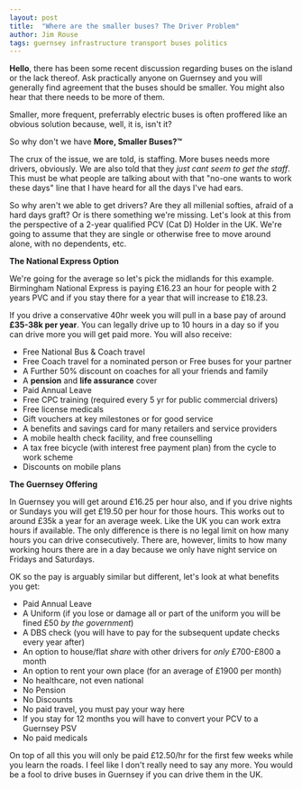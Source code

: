 ```yaml
---
layout: post
title:  "Where are the smaller buses? The Driver Problem"
author: Jim Rouse
tags: guernsey infrastructure transport buses politics
---
```


**Hello**, there has been some recent discussion regarding buses on the island or the lack thereof. Ask practically anyone on Guernsey and you will generally find agreement that the buses should be smaller. You might also hear that there needs to be more of them. 

Smaller, more frequent, preferrably electric buses is often proffered like an obvious solution because, well, it is, isn't it?

<!-- excerpt-end -->

So why don't we have **More, Smaller Buses?™**

The crux of the issue, we are told, is staffing. More buses needs more drivers, obviously. We are also told that they *just cant seem to get the staff*. This must be what people are talking about with that "no-one wants to work these days" line that I have heard for all the days I've had ears.

So why aren't we able to get drivers? Are they all millenial softies, afraid of a hard days graft? Or is there something we're missing. Let's look at this from the perspective of a 2-year qualified PCV (Cat D) Holder in the UK. We're going to assume that they are single or otherwise free to move around alone, with no dependents, etc.

**The National Express Option**

We're going for the average so let's pick the midlands for this example. Birmingham National Express is paying £16.23 an hour for people with 2 years PVC and if you stay there for a year that will increase to £18.23.

If you drive a conservative 40hr week you will pull in a base pay of around **£35-38k per year**. You can legally drive up to 10 hours in a day so if you can drive more you will get paid more. You will also receive:
- Free National Bus & Coach travel
- Free Coach travel for a nominated person or Free buses for your partner
- A Further 50% discount on coaches for all your friends and family
- A **pension** and **life assurance** cover
- Paid Annual Leave
- Free CPC training (required every 5 yr for public commercial drivers)
- Free license medicals
- Gift vouchers at key milestones or for good service
- A benefits and savings card for many retailers and service providers
- A mobile health check facility, and free counselling
- A tax free bicycle (with interest free payment plan) from the cycle to work scheme
- Discounts on mobile plans

**The Guernsey Offering**

In Guernsey you will get around £16.25 per hour also, and if you drive nights or Sundays you will get £19.50 per hour for those hours. This works out to around £35k a year for an average week. Like the UK you can work extra hours if available. The only difference is there is no legal limit on how many hours you can drive consecutively. There are, however, limits to how many working hours there are in a day because we only have night service on Fridays and Saturdays.

OK so the pay is arguably similar but different, let's look at what benefits you get:
- Paid Annual Leave
- A Uniform (if you lose or damage all or part of the uniform you will be fined £50 *by the government*)
- A DBS check (you will have to pay for the subsequent update checks every year after)
- An option to house/flat *share* with other drivers for *only* £700-£800 a month
- An option to rent your own place (for an average of £1900 per month)
- No healthcare, not even national
- No Pension
- No Discounts
- No paid travel, you must pay your way here
- If you stay for 12 months you will have to convert your PCV to a Guernsey PSV
- No paid medicals

On top of all this you will only be paid £12.50/hr for the first few weeks while you learn the roads. I feel like I don't really need to say any more. You would be a fool to drive buses in Guernsey if you can drive them in the UK.
